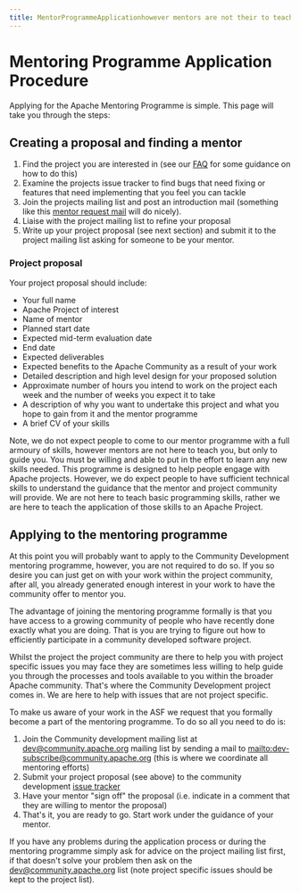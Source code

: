 ```yaml
---
title: MentorProgrammeApplicationhowever mentors are not their to teach you 
---
```


<a name="MentorProgrammeApplication-MentoringProgrammeApplicationProcedure"></a>
# Mentoring Programme Application Procedure

Applying for the Apache Mentoring Programme is simple. This page will take
you through the steps:

<a name="MentorProgrammeApplication-Creatingaproposalandfindingamentor"></a>
## Creating a proposal and finding a mentor

1. Find the project you are interested in (see our [FAQ](newbiefaq.html)
 for some guidance on how to do this)
1. Examine the projects issue tracker to find bugs that need fixing or
features that need implementing that you feel you can tackle
1. Join the projects mailing list and post an introduction mail (something
like this [mentor request mail](mentor-request-mail.html)
 will do nicely). 
1. Liaise with the project mailing list to refine your proposal
1. Write up your project proposal (see next section) and submit it to the
project mailing list asking for someone to be your mentor.

<a name="MentorProgrammeApplication-Projectproposal"></a>
### Project proposal

Your project proposal should include:

 * Your full name
 * Apache Project of interest
 * Name of mentor
 * Planned  start date
 * Expected mid-term evaluation date
 * End date
 * Expected deliverables
 * Expected benefits to the Apache Community as a result of your work
 * Detailed description and high level design for your proposed solution
 * Approximate number of hours you intend to work on the project each week
and the number of weeks you expect it to take
 * A description of why you want to undertake this project and what you
hope to gain from it and the mentor programme
 * A brief CV of your skills

Note, we do not expect people to come to our mentor programme with a full
armoury of skills, however mentors are not here to teach you, but only to guide
you. You must be willing and able to put in the effort to learn any new
skills needed. This programme is designed to help people engage with Apache
projects. However, we do expect people to have sufficient technical skills
to understand the guidance that the mentor and project community will
provide. We are not here to teach basic programming skills, rather we are
here to teach the application of those skills to an Apache Project.

<a name="MentorProgrammeApplication-Applyingtothementoringprogramme"></a>
## Applying to the mentoring programme

At this point you will probably want to apply to the Community Development
mentoring programme, however, you are not required to do so. If you so
desire you can just get on with your work within the project community,
after all, you already generated enough interest in your work to have the
community offer to mentor you.

The advantage of joining the mentoring programme formally is that you have
access to a growing community of people who have recently done exactly what
you are doing. That is you are trying to figure out how to efficiently
participate in a community developed software project.

Whilst the project the project community are there to help you with project
specific issues you may face they are sometimes less willing to help guide
you through the processes and tools available to you within the broader
Apache community. That's where the Community Development project comes in.
We are here to help with issues that are not project specific.

To make us aware of your work in the ASF we request that you formally
become a part of the mentoring programme. To do so all you need to do is:

1. Join the Community development mailing list at dev@community.apache.org
mailing list by sending a mail to [mailto:dev-subscribe@community.apache.org](mailto:dev-subscribe@community.apache.org)
 (this is where we coordinate all mentoring efforts)
1. Submit your project proposal (see above) to the community development [issue tracker](https://issues.apache.org/jira/browse/COMDEV)
1. Have your mentor "sign off" the proposal (i.e. indicate in a comment
that they are willing to mentor the proposal)
1. That's it, you are ready to go. Start work under the guidance of your
mentor.

If you have any problems during the application process or during the
mentoring programme simply ask for advice on the project mailing list
first, if that doesn't solve your problem then ask on the
dev@community.apache.org list (note project specific issues should be kept
to the project list).

